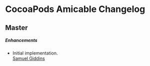 # CocoaPods Amicable Changelog

## Master

##### Enhancements

* Initial implementation.  
  [Samuel Giddins](https://github.com/segiddins)
